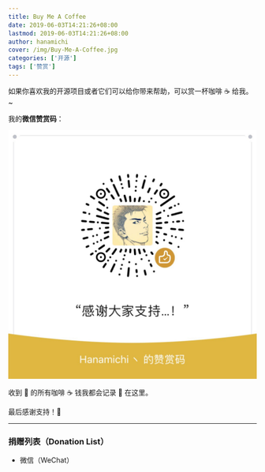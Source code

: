 ```yaml
---
title: Buy Me A Coffee
date: 2019-06-03T14:21:26+08:00
lastmod: 2019-06-03T14:21:26+08:00
author: hanamichi
cover: /img/Buy-Me-A-Coffee.jpg
categories: ['开源']
tags: ['赞赏']
---
```


如果你喜欢我的开源项目或者它们可以给你带来帮助，可以赏一杯咖啡 ☕ 给我。~

<!--more-->

我的**微信赞赏码**：

<img class="ui large image" src="/me/微信赞赏码.jpg" alt="wechat" />

收到 👋 的所有咖啡 ☕️ 钱我都会记录 📝 在这里。

最后感谢支持！🙏

---

<h3>捐赠列表（Donation List）</h3>

- 微信（WeChat）
